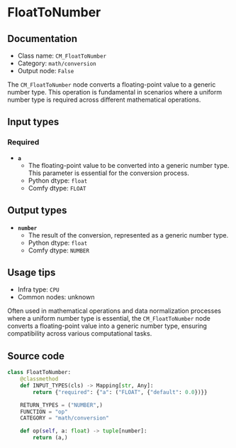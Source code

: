 # FloatToNumber
## Documentation
- Class name: `CM_FloatToNumber`
- Category: `math/conversion`
- Output node: `False`

The `CM_FloatToNumber` node converts a floating-point value to a generic number type. This operation is fundamental in scenarios where a uniform number type is required across different mathematical operations.
## Input types
### Required
- **`a`**
    - The floating-point value to be converted into a generic number type. This parameter is essential for the conversion process.
    - Python dtype: `float`
    - Comfy dtype: `FLOAT`
## Output types
- **`number`**
    - The result of the conversion, represented as a generic number type.
    - Python dtype: `float`
    - Comfy dtype: `NUMBER`
## Usage tips
- Infra type: `CPU`
- Common nodes: unknown

Often used in mathematical operations and data normalization processes where a uniform number type is essential, the `CM_FloatToNumber` node converts a floating-point value into a generic number type, ensuring compatibility across various computational tasks.
## Source code
```python
class FloatToNumber:
    @classmethod
    def INPUT_TYPES(cls) -> Mapping[str, Any]:
        return {"required": {"a": ("FLOAT", {"default": 0.0})}}

    RETURN_TYPES = ("NUMBER",)
    FUNCTION = "op"
    CATEGORY = "math/conversion"

    def op(self, a: float) -> tuple[number]:
        return (a,)

```

